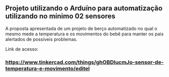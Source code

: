 ## Projeto utilizando o Arduíno para automatização utilizando no mínimo 02 sensores

A proposta apresentada de um projeto de berço automatizado no qual o mesmo mede a temperatura e os movimentos do bebê para manter os pais alertados de possíveis problemas.


Link de acesso:

### https://www.tinkercad.com/things/ghOBDIucmJo-sensor-de-temperatura-e-movimento/editel
